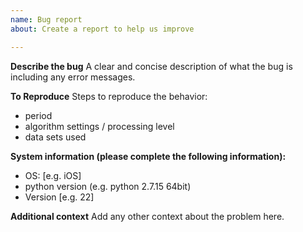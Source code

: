 ```yaml
---
name: Bug report
about: Create a report to help us improve

---
```


**Describe the bug**
A clear and concise description of what the bug is including any error messages.

**To Reproduce**
Steps to reproduce the behavior:
- period
- algorithm settings / processing level
- data sets used

**System information (please complete the following information):**
 - OS: [e.g. iOS]
 - python version (e.g. python 2.7.15 64bit)
 - Version [e.g. 22]

**Additional context**
Add any other context about the problem here.
